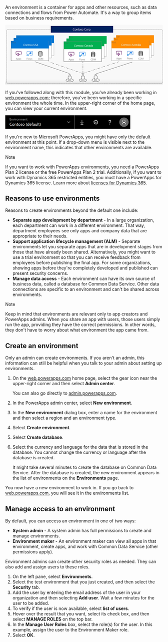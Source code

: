 An environment is a container for apps and other resources, such as data connections and flows from Power Automate. It's a way to group items based on business requirements.

![Environment picker](../media/powerapps-environments2.png)

If you've followed along with this module, you've already been working in <a href="https://web.powerapps.com" target="_blank">web.powerapps.com</a>; therefore, you've been working in a specific environment the whole time.
In the upper-right corner of the home page, you can view your current environment.

![Environment picker](../media/powerapps-environment-picker.png)

If you're new to Microsoft PowerApps, you might have only the default environment at this point. If a drop-down menu is visible next to the environment name, this indicates that other environments are available.

> [!NOTE]
> If you want to work with PowerApps environments, you need a PowerApps Plan 2 license or the free PowerApps Plan 2 trial. Additionally, if you want to work with Dynamics 365 restricted entities, you must have a PowerApps for Dynamics 365 license. Learn more about [licenses for Dynamics 365](https://na01.safelinks.protection.outlook.com/?url=https%3A%2F%2Fdocs.microsoft.com%2Fen-us%2Fpowerapps%2Fadministrator%2Fpricing-billing-skus%23licenses&data=02%7C01%7Cv-tosis%40microsoft.com%7C3bb58d639d8745c27ff908d62d4c1062%7C72f988bf86f141af91ab2d7cd011db47%7C1%7C0%7C636746202048937165&sdata=8rDKLL4XBkwCLOrpZe0F2MlTmkfhAmukrV3bn4a34NU%3D&reserved=0).

## Reasons to use environments
Reasons to create environments beyond the default one include:

- **Separate app development by department** - In a large organization, each department can work in a different environment. That way, department employees see only apps and company data that are appropriate to their needs.
- **Support application lifecycle management (ALM)** - Separate environments let you separate apps that are in development stages from those that have already been shared. Alternatively, you might want to use a trial environment so that you can receive feedback from employees before publishing the final app. For some organizations, showing apps before they're completely developed and published can present security concerns.
- **Manage data access** - Each environment can have its own source of business data, called a database for Common Data Service. 
Other data connections are specific to an environment and can't be shared across environments.

> [!NOTE]
> Keep in mind that environments are relevant only to app creators and PowerApps admins. When you share an app with users, those users simply run the app, providing they have the correct permissions. In other words, they don't have to worry about what environment the app came from.

## Create an environment

Only an admin can create environments. If you aren't an admin, this information can still be helpful when you talk to your admin about setting up environments.

1. On the <a href="https://web.powerapps.com" target="_blank">web.powerapps.com</a> home page, select the gear icon near the upper-right corner and then select **Admin center**.

    You can also go directly to <a href="https://admin.powerapps.com" target="_blank">admin.powerapps.com</a>.

2. In the PowerApps admin center, select **New environment**. 
3. In the **New environment** dialog box, enter a name for the environment and then select a region and an environment type.
4. Select **Create environment**.
5. Select **Create database**.
6. Select the currency and language for the data that is stored in the database. You cannot change the currency or language after the database is created. 
 
    It might take several minutes to create the database on Common Data Service. After the database is created, the new environment appears in the list of environments on the **Environments** page.

You now have a new environment to work in. If you go back to <a href="https://web.powerapps.com" target="_blank">web.powerapps.com</a>, you will see it in the environments list.

## Manage access to an environment

By default, you can access an environment in one of two ways:

- **System admin** - A system admin has full permissions to create and manage environments.
- **Environment maker** - An environment maker can view all apps in that environment, create apps, and work with Common Data Service (other permissions apply).

Environment admins can create other security roles as needed. They can also add and assign users to these roles.

1. On the left pane, select **Environments**.
2. Select the test environment that you just created, and then select the **Security** tab.
3. Add the user by entering the email address of the user in your organization and then selecting **Add user**. 
    Wait a few minutes for the user to be added.
4. To verify if the user is now available, select **list of users**.
4. Hover over the result that you want, select its check box, and then select **MANAGE ROLES** on the top bar.
5. In the **Manage User Roles** box, select the role(s) for the user. In this example, assign the user to the Environment Maker role.
6. Select **OK**.


